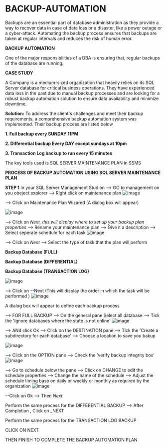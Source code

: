 # BACKUP-AUTOMATION
Backups are an essential part of database administration as they provide a way to recover data in case of data loss or a disaster, like a power outage or a cyber-attack.  Automating the backup process ensures that backups are taken at regular intervals and reduces the risk of human error. 

**BACKUP AUTOMATION**

One of the major responsibilities of a DBA is ensuring that, regular backups of the database are running.

**CASE STUDY**

A Company is a medium-sized organization that heavily relies on its SQL Server database for critical business operations. They have experienced data loss in the past due to manual backup processes and are looking for a robust backup automation solution to ensure data availability and minimize downtime.

**Solution:**
To address the client's challenges and meet their backup requirements, a comprehensive backup automation system was implemented. Their backup process are listed below 

**1. Full backup every SUNDAY 11PM**

**2. Differential backup Every DAY except sundays at 10pm**

**3. Transaction Log backup to run every 15 minutes**

The key tools used is SQL SERVER MAINTENANCE PLAN in SSMS

**PROCESS OF BACKUP AUTOMATION USING SQL SERVER MAINTENANCE PLAN**  

**STEP 1**
In your SQL Server Management Studion 
--> GO to management on you obeject explorer 
--> Right click on maintenance plan
![image](https://github.com/DATABASE-ADMINISTRATOR-PROJECTS/BACKUP-AUTOMATION/assets/100750844/e52a9ec3-5e84-44e1-93e7-cc0e9b62147c)



--> Click on Maintenance Plan Wizared (A dialog box will appear)

![image](https://github.com/DATABASE-ADMINISTRATOR-PROJECTS/BACKUP-AUTOMATION/assets/100750844/f69f97c4-4036-4d0d-a659-4f651cbe16d1)

--> Click on _Next, this will display where to set up your backup plan properties_
--> Rename your maintenance plan 
--> Give it a description
--> Select seperate schedule for each task 
![image](https://github.com/DATABASE-ADMINISTRATOR-PROJECTS/BACKUP-AUTOMATION/assets/100750844/f342cddc-8253-409c-acef-771b3dfa401c)

--> Click on _Next_
--> Select the type of task that the plan will perform 

**Backup Database (FULL)**

**Backup Database (DIFFERENTIAL)**

**Backup Database (TRANSACTION LOG)**
  
 ![image](https://github.com/DATABASE-ADMINISTRATOR-PROJECTS/BACKUP-AUTOMATION/assets/100750844/b4ddc1f0-8fe9-4dcd-a59e-6848df01cefa)

--> Click on --Next (This will display the order in which the task will be performed  )
![image](https://github.com/DATABASE-ADMINISTRATOR-PROJECTS/BACKUP-AUTOMATION/assets/100750844/ba4215f4-dbda-43c1-a3f8-c8658c8336f8)

A dialog box will appear to define each backup process 

--> FOR FULL BACKUP 
--> On the general pane Select all database 
--> Tick the 'Ignore databases where the state is not online'
![image](https://github.com/DATABASE-ADMINISTRATOR-PROJECTS/BACKUP-AUTOMATION/assets/100750844/b849092c-f009-4e0f-8daf-9f43f63970bd)

--> ANd click Ok 
--> Click on the DESTINATION pane 
--> Tick the 'Create a subdirectory for each database'
--> Choose a location to save you bakup 

![image](https://github.com/DATABASE-ADMINISTRATOR-PROJECTS/BACKUP-AUTOMATION/assets/100750844/937c7db9-d0ba-493c-9743-9a5db3c1f3dd)

--> Click on the OPTION pane 
--> Check the 'verify backup integrity box'
![image](https://github.com/DATABASE-ADMINISTRATOR-PROJECTS/BACKUP-AUTOMATION/assets/100750844/2f93e5e4-46cd-4c33-91a7-f03aeff5baf0)

--> Go to schedule below the pane 
--> Click on CHANGE to edit the schedule properties 
--> Change the name of the schedule 
--> Adjust the schedule timing base on daily or weekly or monthly as required by the organization 
![image](https://github.com/DATABASE-ADMINISTRATOR-PROJECTS/BACKUP-AUTOMATION/assets/100750844/f6a95ba4-17fc-4197-b819-cf3777ddc834)

--Click on Ok 
--> Then _Next_


Perform the same process for the DIFFERENTIAL BACKUP
--> After Completion , Click on _NEXT

Perform the same process for the TRANSACTION LOG BACKUP

CLICK ON NEXT 

THEN FINISH TO COMPLETE THE BACKUP AUTOMATION PLAN 

